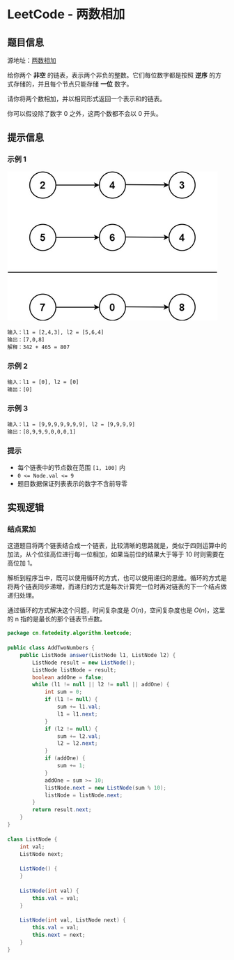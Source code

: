 # LeetCode - 两数相加


<!--more-->

## 题目信息

源地址：[两数相加](https://leetcode.cn/problems/add-two-numbers/)

给你两个 **非空** 的链表，表示两个非负的整数。它们每位数字都是按照 **逆序** 的方式存储的，并且每个节点只能存储 **一位** 数字。

请你将两个数相加，并以相同形式返回一个表示和的链表。

你可以假设除了数字 0 之外，这两个数都不会以 0 开头。

## 提示信息

### 示例 1

![](assets/image-20230317211423.png)

```
输入：l1 = [2,4,3], l2 = [5,6,4]
输出：[7,0,8]
解释：342 + 465 = 807
```

### 示例 2

```
输入：l1 = [0], l2 = [0]
输出：[0]
```

### 示例 3

```
输入：l1 = [9,9,9,9,9,9,9], l2 = [9,9,9,9]
输出：[8,9,9,9,0,0,0,1]
```

### 提示

- 每个链表中的节点数在范围 `[1, 100]` 内
- `0 <= Node.val <= 9`
- 题目数据保证列表表示的数字不含前导零

## 实现逻辑

### 结点累加

这道题目将两个链表结合成一个链表，比较清晰的思路就是，类似于四则运算中的加法，从个位往高位进行每一位相加，如果当前位的结果大于等于 10 时则需要在高位加 1。

解析到程序当中，既可以使用循环的方式，也可以使用递归的思维。循环的方式是将两个链表同步递增，而递归的方式是每次计算完一位时再对链表的下一个结点做递归处理。

通过循环的方式解决这个问题，时间复杂度是 $O(n)$，空间复杂度也是 $O(n)$，这里的 n 指的是最长的那个链表节点数。

```java
package cn.fatedeity.algorithm.leetcode;

public class AddTwoNumbers {
    public ListNode answer(ListNode l1, ListNode l2) {
        ListNode result = new ListNode();
        ListNode listNode = result;
        boolean addOne = false;
        while (l1 != null || l2 != null || addOne) {
            int sum = 0;
            if (l1 != null) {
                sum += l1.val;
                l1 = l1.next;
            }
            if (l2 != null) {
                sum += l2.val;
                l2 = l2.next;
            }
            if (addOne) {
                sum += 1;
            }
            addOne = sum >= 10;
            listNode.next = new ListNode(sum % 10);
            listNode = listNode.next;
        }
        return result.next;
    }
}

class ListNode {
    int val;
    ListNode next;

    ListNode() {
    }

    ListNode(int val) {
        this.val = val;
    }

    ListNode(int val, ListNode next) {
        this.val = val;
        this.next = next;
    }
}
```

